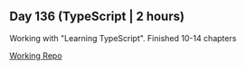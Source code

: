 ## Day 136 (TypeScript | 2 hours)

Working with "Learning TypeScript".
Finished 10-14 chapters

[Working Repo](https://github.com/alexvyber/Learning_TypeScript_Book/)
